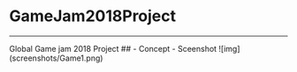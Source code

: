 # GameJam2018Project
<hr>
Global Game jam 2018 Project
## - Concept
- Sceenshot
![img](screenshots/Game1.png)
